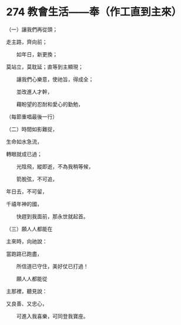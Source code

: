 # 274 教會生活——奉（作工直到主來）

（一）讓我們再從頭；

走主路，齊向前；

　　如年日，新更換；

莫站立，莫耽延；直等到主顯現；

　　讓我們心樂意，使祂旨，得成全；

　　並改進人才幹，

　　藉盼望的忍耐和愛心的勤勉，

（每節重唱最後一行）

（二）時間如影難捉，

生命如水急流，

轉眼就成已過；

　　光陰飛，縱即逝，不為我稍等候，

　　箭脫弦，不可追，

年日去，不可留，

千禧年神的國，

　　快趕到我面前，那永世就起首。

（三）願人人都能在

主來時，向祂說：

當跑路已跑盡，

　　所信道已守住，美好仗已打過！

　　願人人都能從

主那裡，聽見說：

又良善、又忠心，

　　可進入我喜樂，可同登我寶座。

